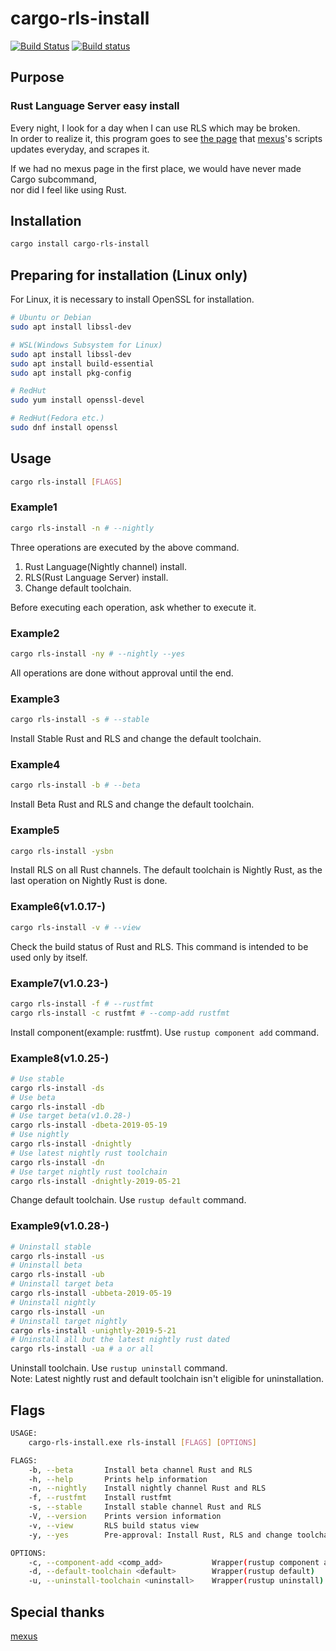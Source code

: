 # cargo-rls-install

[![Build Status](https://travis-ci.org/s4i/cargo-rls-install.svg?branch=master)](https://travis-ci.org/s4i/cargo-rls-install)
[![Build status](https://ci.appveyor.com/api/projects/status/jrfl8f3yuu9hsbml?svg=true)](https://ci.appveyor.com/project/s4i/cargo-rls-install)

## Purpose

### Rust Language Server easy install

Every night, I look for a day when I can use RLS which may be broken.  
In order to realize it, this program goes to see [the page](https://rust-lang.github.io/rustup-components-history/) that [mexus](https://github.com/mexus/)'s scripts
updates everyday, and scrapes it.

If we had no mexus page in the first place, we would have never made Cargo subcommand,  
nor did I feel like using Rust.

## Installation

```bash
cargo install cargo-rls-install
```

## Preparing for installation (Linux only)

For Linux, it is necessary to install OpenSSL for installation.

```bash
# Ubuntu or Debian
sudo apt install libssl-dev

# WSL(Windows Subsystem for Linux)
sudo apt install libssl-dev
sudo apt install build-essential
sudo apt install pkg-config

# RedHut
sudo yum install openssl-devel

# RedHut(Fedora etc.)
sudo dnf install openssl
```

## Usage

```bash
cargo rls-install [FLAGS]
```

### Example1

```bash
cargo rls-install -n # --nightly
```

Three operations are executed by the above command.

1. Rust Language(Nightly channel) install.
2. RLS(Rust Language Server) install.
3. Change default toolchain.

Before executing each operation, ask whether to execute it.

### Example2

```bash
cargo rls-install -ny # --nightly --yes
```

All operations are done without approval until the end.

### Example3

```bash
cargo rls-install -s # --stable
```

Install Stable Rust and RLS and change the default toolchain.

### Example4

```bash
cargo rls-install -b # --beta
```

Install Beta Rust and RLS and change the default toolchain.

### Example5

```bash
cargo rls-install -ysbn
```

Install RLS on all Rust channels.
The default toolchain is Nightly Rust, as the last operation on Nightly Rust is done.

### Example6(v1.0.17-)

```bash
cargo rls-install -v # --view
```

Check the build status of Rust and RLS.
This command is intended to be used only by itself.

### Example7(v1.0.23-)

```bash
cargo rls-install -f # --rustfmt
cargo rls-install -c rustfmt # --comp-add rustfmt
```

Install component(example: rustfmt). Use `rustup component add` command.

### Example8(v1.0.25-)

```bash
# Use stable
cargo rls-install -ds
# Use beta
cargo rls-install -db
# Use target beta(v1.0.28-)
cargo rls-install -dbeta-2019-05-19
# Use nightly
cargo rls-install -dnightly
# Use latest nightly rust toolchain
cargo rls-install -dn
# Use target nightly rust toolchain
cargo rls-install -dnightly-2019-05-21
```

Change default toolchain. Use `rustup default` command.

### Example9(v1.0.28-)

```bash
# Uninstall stable
cargo rls-install -us
# Uninstall beta
cargo rls-install -ub
# Uninstall target beta
cargo rls-install -ubbeta-2019-05-19
# Uninstall nightly
cargo rls-install -un
# Uninstall target nightly
cargo rls-install -unightly-2019-5-21
# Uninstall all but the latest nightly rust dated
cargo rls-install -ua # a or all
```

Uninstall toolchain. Use `rustup uninstall` command.  
Note: Latest nightly rust and default toolchain isn't eligible for uninstallation.

## Flags

```bash
USAGE:
    cargo-rls-install.exe rls-install [FLAGS] [OPTIONS]

FLAGS:
    -b, --beta       Install beta channel Rust and RLS
    -h, --help       Prints help information
    -n, --nightly    Install nightly channel Rust and RLS
    -f, --rustfmt    Install rustfmt
    -s, --stable     Install stable channel Rust and RLS
    -V, --version    Prints version information
    -v, --view       RLS build status view
    -y, --yes        Pre-approval: Install Rust, RLS and change toolchain

OPTIONS:
    -c, --component-add <comp_add>           Wrapper(rustup component add)
    -d, --default-toolchain <default>        Wrapper(rustup default)
    -u, --uninstall-toolchain <uninstall>    Wrapper(rustup uninstall)
```

## Special thanks

[mexus](https://github.com/mexus/)
